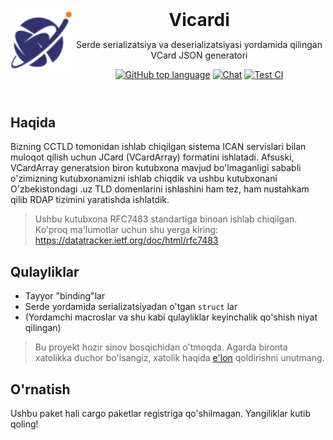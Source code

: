 <header>
<img src="https://raw.githubusercontent.com/uzinfocom-org/website/main/src/images/logo.svg" alt="logo" height="100" align="left">
<h1 style="display: inline">Vicardi</h1>

Serde serializatsiya va deserializatsiyasi yordamida qilingan VCard JSON generatori

[![GitHub top language](https://img.shields.io/github/languages/top/uzinfocom-org/vicardi?style=flat-square&logo=github)](https://github.com/uzinfocom-org/vicardi)
[![Chat](https://img.shields.io/badge/Chat-grey?style=flat-square&logo=telegram)](https://t.me/xinuxuz)
[![Test CI](https://github.com/uzinfocom-org/vicardi/actions/workflows/test.yml/badge.svg)](https://github.com/uzinfocom-org/vicardi/actions/workflows/test.yml)

</header>

## Haqida

Bizning CCTLD tomonidan ishlab chiqilgan sistema ICAN servislari bilan muloqot qilish uchun JCard (VCardArray) formatini ishlatadi. Afsuski,
VCardArray generatsion biron kutubxona mavjud bo'lmaganligi sababli o'zimizning kutubxonamizni ishlab chiqdik va ushbu kutubxonani O'zbekistondagi
.uz TLD domenlarini ishlashini ham tez, ham nustahkam qilib RDAP tizimini yaratishda ishlatdik.

> Ushbu kutubxona RFC7483 standartiga binoan ishlab chiqilgan. Ko'proq ma'lumotlar uchun shu yerga kiring:
> https://datatracker.ietf.org/doc/html/rfc7483

## Qulayliklar

- Tayyor "binding"lar
- Serde yordamida serializatsiyadan o'tgan `struct` lar
- (Yordamchi macroslar va shu kabi qulayliklar keyinchalik qo'shish niyat qilingan)

> Bu proyekt hozir sinov bosqichidan o'tmoqda. Agarda bironta xatolikka duchor
> bo'lsangiz, xatolik haqida [e'lon](https://github.com/uzinfocom-org/vicardi/issues/new)
> qoldirishni unutmang.

## O'rnatish

Ushbu paket hali cargo paketlar registriga qo'shilmagan. Yangiliklar kutib qoling!